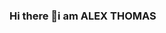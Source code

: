 ### Hi there 👋i am ALEX THOMAS

<!--
**alexerupakat/alexerupakat** is a ✨ _special_ ✨ repository because its `README.md` (this file) appears on your GitHub profile.

Here are some ideas to get you started:

- 🔭 I’m currently pursuing Masters in Computer Science with specialisation in Artificial Intelligence
- 🌱 I’m currently learning ML techniques.
- 👯 I’m looking to collaborate on interesting projects

- 💬 Ask me about 
- 📫 How to reach me:linkedin.com/in/alex-thomas-0674b6200/

- ⚡ 
-->
